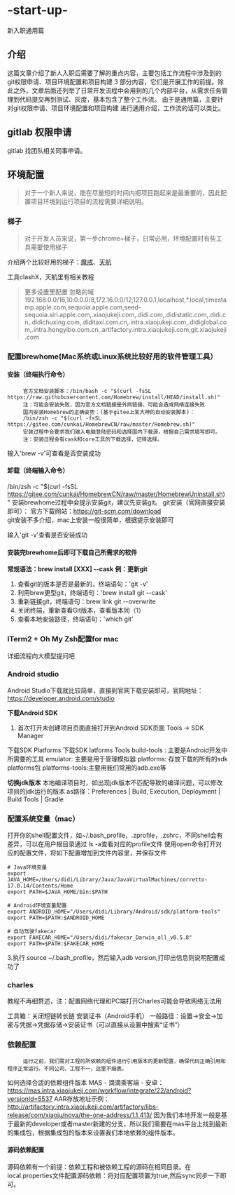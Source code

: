 # -start-up-
新入职通用篇

## 介绍
这篇文章介绍了新人入职后需要了解的重点内容，主要包括工作流程中涉及到的 git权限申请、项目环境配置和项目构建 3 部分内容，它们是开展工作的前提。除此之外，文章后面还列举了日常开发流程中会用到的几个内部平台，从需求任务管理到代码提交再到测试、灰度，基本包含了整个工作流。
由于是通用篇，主要针对git权限申请、项目环境配置和项目构建 进行通用介绍，工作流的话可以类比。

## gitlab 权限申请
gitlab
找团队相关同事申请。

## 环境配置
> 对于一个新人来说，能在尽量短的时间内把项目跑起来是最重要的，因此配置项目环境到运行项目的流程需要详细说明。

### 梯子
> 对于开发人员来说，第一步chrome+梯子，日常必用，环境配置时有些工具需要使用梯子

介绍两个比较好用的梯子：[魔戒](https://mojie.me/#/dashboard)、[天航](https://tianhang.lol/user)

工具clashX，天航里有相关教程
> 更多设置里配置 忽略的域 192.168.0.0/16,10.0.0.0/8,172.16.0.0/12,127.0.0.1,localhost,*.local,timestamp.apple.com,sequoia.apple.com,seed-sequoia.siri.apple.com,.xiaojukeji.com,.didi.com,.didistatic.com,.didi.cn,.didichuxing.com,.diditaxi.com.cn,.intra.xiaojukeji.com,.didiglobal.com,.intra.hongyibo.com.cn,.artifactory.intra.xiaojukeji.com,git.xiaojukeji.com

### 配置brewhome(Mac系统或Linux系统比较好用的软件管理工具）

#### 安装（终端执行命令）
         官方文档安装脚本：/bin/bash -c "$(curl -fsSL https://raw.githubusercontent.com/Homebrew/install/HEAD/install.sh)"   
         注：可能会安装失败，因为官方文档链接是外网链接，可能会造成网络连接失败
         国内安装Homebrew的正确姿势：(基于gitee上某大神的自动安装脚本)：
         /bin/zsh -c "$(curl -fsSL https://gitee.com/cunkai/HomebrewCN/raw/master/Homebrew.sh)"
         安装过程中会要求我们输入电脑登陆密码和选择国内下载源，根据自己需求填写即可。
         注：安装过程会有cask和core工具的下载选择，记得选择。
输入'brew -v'可查看是否安装成功

#### 卸载（终端输入命令）
  /bin/zsh -c "$(curl -fsSL https://gitee.com/cunkai/HomebrewCN/raw/master/HomebrewUninstall.sh)"
       安装brewhome过程中会提示安装git，建议先安装git。
      git安装（官网直接安装即可）：
      官方下载网站：https://git-scm.com/download  
  git安装不多介绍，mac上安装一般很简单，根据提示安装即可

   输入'git -v'查看是否安装成功

####  安装完brewhome后即可下载自己所需求的软件
**常规语法：brew install [XXX] --cask**
**例：更新git**
1. 查看git的版本是否是最新的，终端语句：'git -v'
2. 利用brew更型git，终端语句：'brew install git --cask'
3. 重新链接git，终端语句：brew link git --overwrite
4. 关闭终端，重新查看Git版本，查看版本同（1）
5. 查看本地安装路径，终端语句：'which git'

### ITerm2 + Oh My Zsh配置for mac
详细流程向大模型提问吧

### Android studio
Android Studio下载就比较简单，直接到官网下载安装即可，官网地址：https://developer.android.com/studio

**下载Android SDK**
1. 首次打开未创建项目页面直接打开到Android SDK页面
Tools -> SDK Manager

下载SDK Platforms
下载SDK latforms Tools
build-tools : 主要是Android开发中所需要的工具
emulator: 主要是用于管理模拟器
platforms: 存放下载的所有的sdk platforms包
platforms-tools:主要用我们常用的adb.exe等  

**切换jdk版本**
本地编译项目时，如出现jdk版本不匹配导致的编译问题，可以修改项目的jdk运行的版本
as路径：Preferences | Build, Execution, Deployment | Build Tools | Gradle

### 配置系统变量（mac）
打开你的shell配置文件，如~/.bash_profile，.zprofile，.zshrc，不同shell会有差异，可以在用户根目录通过 ls -a查看对应的profile文件
使用open命令打开对应的配置文件，将如下配置增加到文件内容里，并保存文件
```
# Java环境变量
export JAVA_HOME=/Users/didi/Library/Java/JavaVirtualMachines/corretto-17.0.14/Contents/Home
export PATH=$JAVA_HOME/bin:$PATH

# Android环境变量配置
export ANDROID_HOME="/Users/didi/Library/Android/sdk/platform-tools"
export PATH=$PATH:$ANDROID_HOME

# 自动驾驶fakecar
export FAKECAR_HOME="/Users/didi/fakecar_Darwin_all_v0.5.8"
export PATH=$PATH:$FAKECAR_HOME
```

3.执行 source ~/.bash_profile，然后输入adb version,打印出信息则说明配置成功了

### charles
教程不再细赘述，注：配置网络代理和PC端打开Charles可能会导致网络无法用

工具箱：关闭短链转长链
安装证书（Android手机）
一般路径：设置->安全->加密与凭据->凭据存储->安装证书（可以直接从设置中搜索“证书”）

### 依赖配置
         运行之前，我们需对工程的所依赖的组件进行引用版本的更新配置，确保代码正确引用和程序正常运行。不同公司、工程不一，这里不细表。
如何选择合适的依赖组件版本
        MAS - 滴滴乘客端 - 安卓：https://mas.intra.xiaojukeji.com/workflow/integrate/22/android?versionId=5537
  AAR存放地址示例：http://artifactory.intra.xiaojukeji.com/artifactory/libs-release/com/xiaoju/nova/the-one-address/1.1.413/
        因为我们本地开发一般是基于最新的developer或者master新建的分支，所以我们需要在mas平台上找到最新的集成包，根据集成包的版本来设置我们本地依赖的组件版本。

#### 源码依赖配置
源码依赖有一个前提：依赖工程和被依赖工程的源码在相同目录。在local.properties文件配置源码依赖：将对应配置项置为true,然后sync同步一下即可。
